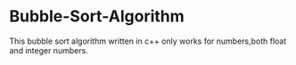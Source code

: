 # Bubble-Sort-Algorithm
This bubble sort algorithm written in c++ only works for numbers,both float and integer numbers.
